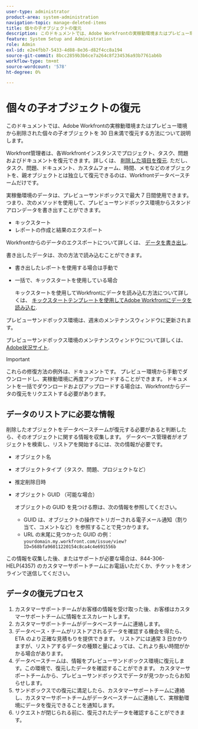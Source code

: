 ```yaml
---
user-type: administrator
product-area: system-administration
navigation-topic: manage-deleted-items
title: 個々の子オブジェクトの復元
description: このドキュメントでは、Adobe Workfrontの実稼動環境またはプレビュー環境から削除された個々の子オブジェクトを 30 日未満で復元する方法について説明します。
feature: System Setup and Administration
role: Admin
exl-id: e2e4fbb7-5433-4d88-8e36-d82f4cc8a194
source-git-commit: 8bcc2859b3b6ce7a264c8f234536a93b7761ab6b
workflow-type: tm+mt
source-wordcount: '578'
ht-degree: 0%

---
```


# 個々の子オブジェクトの復元

このドキュメントでは、Adobe Workfrontの実稼動環境またはプレビュー環境から削除された個々の子オブジェクトを 30 日未満で復元する方法について説明します。

Workfront管理者は、各Workfrontインスタンスでプロジェクト、タスク、問題およびドキュメントを復元できます。詳しくは、 [削除した項目を復元](../../../administration-and-setup/manage-workfront/manage-deleted-items/restore-deleted-items.md). ただし、タスク、問題、ドキュメント、カスタムフォーム、時間、メモなどのオブジェクトを、親オブジェクトとは独立して復元できるのは、Workfrontデータベースチームだけです。

実稼働環境のデータは、プレビューサンドボックスで最大 7 日間使用できます。 つまり、次のメソッドを使用して、プレビューサンドボックス環境からスタンドアロンデータを書き出すことができます。

* キックスタート
* レポートの作成と結果のエクスポート

Workfrontからのデータのエクスポートについて詳しくは、 [データを書き出し](../../../reports-and-dashboards/reports/creating-and-managing-reports/export-data.md).

書き出したデータは、次の方法で読み込むことができます。

* 書き出したレポートを使用する場合は手動で
* 一括で、キックスタートを使用している場合

   キックスタートを使用してWorkfrontにデータを読み込む方法について詳しくは、 [キックスタートテンプレートを使用してAdobe Workfrontにデータを読み込む](../../../administration-and-setup/manage-workfront/using-kick-starts/import-data-via-kickstarts.md).

プレビューサンドボックス環境は、週末のメンテナンスウィンドウに更新されます。

プレビューサンドボックス環境のメンテナンスウィンドウについて詳しくは、 [Adobe状況サイト](https://status.adobe.com/ja).

>[!IMPORTANT]
>
>これらの修復方法の例外は、ドキュメントです。 プレビュー環境から手動でダウンロードし、実稼動環境に再度アップロードすることができます。 ドキュメントを一括でダウンロードおよびアップロードする場合は、Workfrontからデータの復元をリクエストする必要があります。

## データのリストアに必要な情報

削除したオブジェクトをデータベースチームが復元する必要があると判断したら、そのオブジェクトに関する情報を収集します。 データベース管理者がオブジェクトを検索し、リストアを開始するには、次の情報が必要です。

* オブジェクト名
* オブジェクトタイプ（タスク、問題、プロジェクトなど）
* 推定削除日時
* オブジェクト GUID （可能な場合）

   オブジェクトの GUID を見つける際は、次の情報を参照してください。

   * GUID は、オブジェクトの操作でトリガーされる電子メール通知（割り当て、コメントなど）を参照することで見つかります。
   * URL の末尾に見つかった GUID の例： `yourdomain.my.workfront.com/issue/view?ID=568bfa96011220154c8ca4c4e691556b`

この情報を収集した後、またはサポートが必要な場合は、844-306-HELP(4357) のカスタマーサポートチームにお電話いただくか、チケットをオンラインで送信してください。

## データの復元プロセス

1. カスタマーサポートチームがお客様の情報を受け取った後、お客様はカスタマーサポートチームに情報をエスカレートします。
1. カスタマーサポートチームがデータベースチームに連絡します。
1. データベース・チームがリストアされるデータを確認する機会を得たら、ETA のより正確な見積もりを提供できます。 リストアには通常 3 日かかりますが、リストアするデータの種類と量によっては、これより長い時間がかかる場合があります。
1. データベースチームは、情報をプレビューサンドボックス環境に復元します。この環境で、復元したデータを確認することができます。 カスタマーサポートチームから、プレビューサンドボックスでデータが見つかったらお知らせします。
1. サンドボックスでの復元に満足したら、カスタマーサポートチームに連絡し、カスタマーサポートチームがデータベースチームに連絡して、実稼動環境にデータを復元できることを通知します。
1. リクエストが閉じられる前に、復元されたデータを確認することができます。
